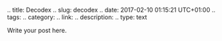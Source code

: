 .. title: Decodex
.. slug: decodex
.. date: 2017-02-10 01:15:21 UTC+01:00
.. tags: 
.. category: 
.. link: 
.. description: 
.. type: text

Write your post here.
